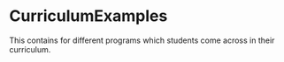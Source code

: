 # CurriculumExamples
This contains for different programs which students come across in their curriculum.
